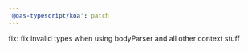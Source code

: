 ```yaml
---
'@oas-typescript/koa': patch
---
```


fix: fix invalid types when using bodyParser and all other context stuff
